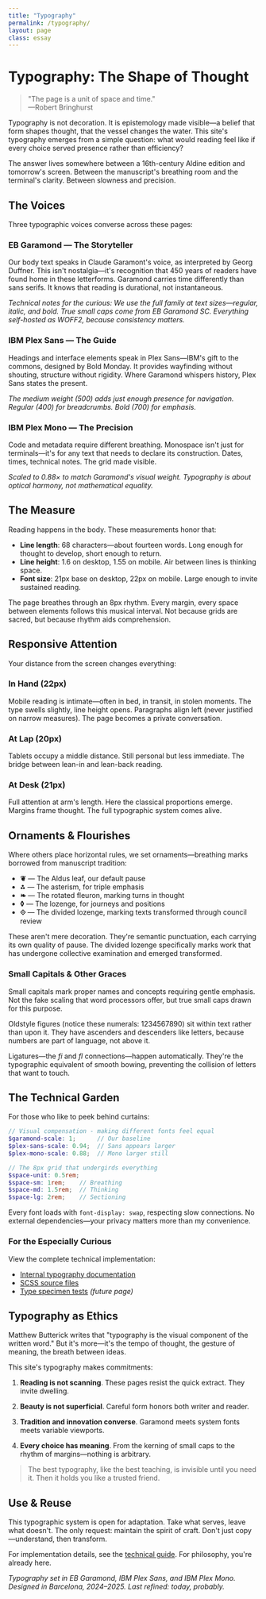 ```yaml
---
title: "Typography"
permalink: /typography/
layout: page
class: essay
---
```


# Typography: The Shape of Thought

<blockquote class="poetic">
"The page is a unit of space and time."<br>
—<span class="small-caps">Robert Bringhurst</span>
</blockquote>

<p class="drop-cap">Typography is not decoration. It is epistemology made visible—a belief that form shapes thought, that the vessel changes the water. This site's typography emerges from a simple question: what would reading feel like if every choice served presence rather than efficiency?</p>

The answer lives somewhere between a <span class="oldstyle">16th</span>-century Aldine edition and tomorrow's screen. Between the manuscript's breathing room and the terminal's clarity. Between slowness and precision.

<div class="ornament philosophical"></div>

## The Voices

Three typographic voices converse across these pages:

### <span class="small-caps">EB Garamond</span> — The Storyteller
Our body text speaks in Claude Garamont's voice, as interpreted by Georg Duffner. This isn't nostalgia—it's recognition that <span class="oldstyle">450</span> years of readers have found home in these letterforms. Garamond carries time differently than sans serifs. It knows that reading is durational, not instantaneous.

*Technical notes for the curious: We use the full family at text sizes—regular, italic, and bold. True small caps come from EB Garamond SC. Everything self-hosted as WOFF2, because consistency matters.*

### <span class="small-caps">IBM Plex Sans</span> — The Guide  
Headings and interface elements speak in Plex Sans—IBM's gift to the commons, designed by Bold Monday. It provides wayfinding without shouting, structure without rigidity. Where Garamond whispers history, Plex Sans states the present.

*The medium weight (500) adds just enough presence for navigation. Regular (400) for breadcrumbs. Bold (700) for emphasis.*

### <span class="small-caps">IBM Plex Mono</span> — The Precision
Code and metadata require different breathing. Monospace isn't just for terminals—it's for any text that needs to declare its construction. Dates, times, technical notes. The grid made visible.

*Scaled to 0.88× to match Garamond's visual weight. Typography is about optical harmony, not mathematical equality.*

<div class="ornament section"></div>

## The Measure

Reading happens in the body. These measurements honor that:

- **Line length**: <span class="oldstyle">68</span> characters—about fourteen words. Long enough for thought to develop, short enough to return.
- **Line height**: <span class="oldstyle">1.6</span> on desktop, <span class="oldstyle">1.55</span> on mobile. Air between lines is thinking space.
- **Font size**: <span class="oldstyle">21</span>px base on desktop, <span class="oldstyle">22</span>px on mobile. Large enough to invite sustained reading.

The page breathes through an <span class="oldstyle">8</span>px rhythm. Every margin, every space between elements follows this musical interval. Not because grids are sacred, but because rhythm aids comprehension.

<div class="ornament musical"></div>

## Responsive Attention

Your distance from the screen changes everything:

### In Hand (<span class="oldstyle">22</span>px)
Mobile reading is intimate—often in bed, in transit, in stolen moments. The type swells slightly, line height opens. Paragraphs align left (never justified on narrow measures). The page becomes a private conversation.

### At Lap (<span class="oldstyle">20</span>px)
Tablets occupy a middle distance. Still personal but less immediate. The bridge between lean-in and lean-back reading.

### At Desk (<span class="oldstyle">21</span>px)
Full attention at arm's length. Here the classical proportions emerge. Margins frame thought. The full typographic system comes alive.

<div class="ornament travel"></div>

## Ornaments & Flourishes

Where others place horizontal rules, we set ornaments—breathing marks borrowed from manuscript tradition:

- **❦** — The Aldus leaf, our default pause
- **⁂** — The asterism, for triple emphasis
- **❧** — The rotated fleuron, marking turns in thought
- **◊** — The lozenge, for journeys and positions
- **⟐** — The divided lozenge, marking texts transformed through council review

These aren't mere decoration. They're semantic punctuation, each carrying its own quality of pause. The divided lozenge specifically marks work that has undergone collective examination and emerged transformed.

### Small Capitals & Other Graces

<span class="small-caps">Small capitals</span> mark proper names and concepts requiring gentle emphasis. Not the fake scaling that word processors offer, but true small caps drawn for this purpose.

<span class="oldstyle">Oldstyle figures</span> (notice these numerals: <span class="oldstyle">1234567890</span>) sit within text rather than upon it. They have ascenders and descenders like letters, because numbers are part of language, not above it.

Ligatures—the _fi_ and _fl_ connections—happen automatically. They're the typographic equivalent of smooth bowing, preventing the collision of letters that want to touch.

<div class="ornament personal"></div>

## The Technical Garden

For those who like to peek behind curtains:

```scss
// Visual compensation - making different fonts feel equal
$garamond-scale: 1;      // Our baseline
$plex-sans-scale: 0.94;  // Sans appears larger
$plex-mono-scale: 0.88;  // Mono larger still

// The 8px grid that undergirds everything
$space-unit: 0.5rem;
$space-sm: 1rem;    // Breathing
$space-md: 1.5rem;  // Thinking  
$space-lg: 2rem;    // Sectioning
```

Every font loads with `font-display: swap`, respecting slow connections. No external dependencies—your privacy matters more than my convenience.

### For the Especially Curious

View the complete technical implementation:
- [Internal typography documentation](/typography-guide/) 
- [SCSS source files](https://github.com/yourusername/yourrepo)
- [Type specimen tests](/specimens/) *(future page)*

<div class="ornament philosophical"></div>

## Typography as Ethics

Matthew Butterick writes that "typography is the visual component of the written word." But it's more—it's the tempo of thought, the gesture of meaning, the breath between ideas.

This site's typography makes commitments:

1. **Reading is not scanning**. These pages resist the quick extract. They invite dwelling.

2. **Beauty is not superficial**. Careful form honors both writer and reader.

3. **Tradition and innovation converse**. Garamond meets system fonts meets variable viewports.

4. **Every choice has meaning**. From the kerning of small caps to the rhythm of margins—nothing is arbitrary.

<blockquote class="whisper">
The best typography, like the best teaching, is invisible until you need it. Then it holds you like a trusted friend.
</blockquote>

<div class="ornament philosophical"></div>

## Use & Reuse

This typographic system is open for adaptation. Take what serves, leave what doesn't. The only request: maintain the spirit of craft. Don't just copy—understand, then transform.

For implementation details, see the [technical guide](/typography-guide/). For philosophy, you're already here.

<div class="ornament section"></div>

*Typography set in <span class="small-caps">EB Garamond</span>, <span class="small-caps">IBM Plex Sans</span>, and <span class="small-caps">IBM Plex Mono</span>. Designed in Barcelona, <span class="oldstyle">2024</span>–<span class="oldstyle">2025</span>. Last refined: today, probably.*